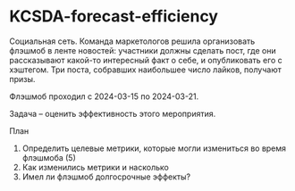 # KCSDA-forecast-efficiency

Социальная сеть. Команда маркетологов решила организовать флэшмоб в ленте новостей: участники должны сделать пост, где они рассказывают какой-то интересный факт о себе, и опубликовать его с хэштегом. Три поста, собравших наибольшее число лайков, получают призы.

Флэшмоб проходил с 2024-03-15 по 2024-03-21. 

Задача – оценить эффективность этого мероприятия.

План
1) Определить целевые метрики, которые могли измениться во время флэшмоба (5)
2) Как изменились метрики и насколько
3) Имел ли флэшмоб долгосрочные эффекты?
